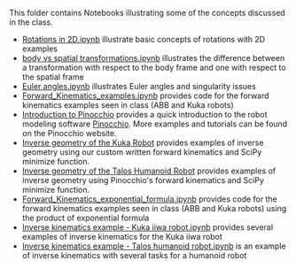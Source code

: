 This folder contains Notebooks illustrating some of the concepts discussed in the class.

* [Rotations in 2D.ipynb](Rotations%20in%202D.ipynb) illustrate basic concepts of rotations with 2D examples
* [body vs spatial transformations.ipynb](body%20vs%20spatial%20transformations.ipynb) illustrates the difference between a transformation with respect to the body frame and one with respect to the spatial frame
* [Euler angles.ipynb](Euler%20angles.ipynb) illustrates Euler angles and singularity issues
* [Forward_Kinematics_examples.ipynb](Forward_Kinematics_examples.ipynb) provides code for the forward kinematics examples seen in class (ABB and Kuka robots)
* [Introduction to Pinocchio](Introduction%20to%20Pinocchio.ipynb) provides a quick introduction to the robot modeling software [Pinocchio](https://github.com/stack-of-tasks/pinocchio). More examples and tutorials can be found on the Pinocchio website.
* [Inverse geometry of the Kuka Robot](Inverse%20Geometry%20for%20the%20Kuka%20robot.ipynb) provides examples of inverse geometry using our custom written forward kinematics and SciPy minimize function.
* [Inverse geometry of the Talos Humanoid Robot](Inverse%20Geometry%20for%20the%20Talos%20Humanoids%20robot.ipynb) provides examples of inverse geometry using Pinocchio's forward kinematics and SciPy minimize function.
* [Forward_Kinematics_exponential_formula.ipynb](Forward_Kinematics_exponential_formula.ipynb) provides code for the forward kinematics examples seen in class (ABB and Kuka robots) using the product of exponential formula
* [Inverse kinematics example - Kuka iiwa robot.ipynb](Inverse%20kinematics%20example%20-%20Kuka%20iiwa%20robot.ipynb) provides several examples of inverse kinematics for the Kuka iiwa robot
* [Inverse kinematics example - Talos humanoid robot.ipynb](Inverse%20kinematics%20example%20-%20Talos%20humanoid%20robot.ipynb) is an example of inverse kinematics with several tasks for a humanoid robot
